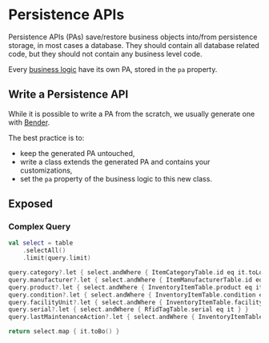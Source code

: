 # Persistence APIs

Persistence APIs (PAs) save/restore business objects into/from persistence storage,
in most cases a database. They should contain all database related code, but
they should not contain any business level code.

Every [business logic](./BusinessLogic.md) have its own PA, stored in the `pa`
property.

## Write a Persistence API

While it is possible to write a PA from the scratch, we usually generate one
with [Bender](../tools/Bender.md). 

The best practice is to:

* keep the generated PA untouched,
* write a class extends the generated PA and contains your customizations,
* set the `pa` property of the business logic to this new class.

## Exposed

### Complex Query

```kotlin
val select = table
    .selectAll()
    .limit(query.limit)

query.category?.let { select.andWhere { ItemCategoryTable.id eq it.toLong() } }
query.manufacturer?.let { select.andWhere { ItemManufacturerTable.id eq it.toLong() } }
query.product?.let { select.andWhere { InventoryItemTable.product eq it.toLong() } }
query.condition?.let { select.andWhere { InventoryItemTable.condition eq it } }
query.facilityUnit?.let { select.andWhere { InventoryItemTable.facilityUnit eq it.toLong() } }
query.serial?.let { select.andWhere { RfidTagTable.serial eq it } }
query.lastMaintenanceAction?.let { select.andWhere { InventoryItemTable.lastAction eq it.toLong() } }

return select.map { it.toBo() }
```